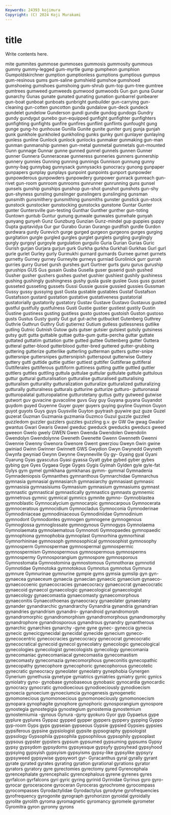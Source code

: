 ```yaml
---
Keywords: 24393 kojimura
Copyright: (C) 2024 Koji Murakami
---
```


# title

Write contents here.



mite gummites gummose
gummoses gummosis gummosity gummous gummy gummy-legged gum-myrtle gump gumpheon gumphion
Gumpoldskirchner gumption gumptionless gumptions gumptious gumpus gum-resinous gums gum-saline gumshield
gumshoe gumshoed gumshoeing gumshoes gumshoing gum-shrub gum-top gum-tree gumtree gumtrees
gumweed gumweeds gumwood gumwoods Gun gun guna Gunar gunarchy Gunas
gunate gunated gunating gunation gunbarrel gunbearer gun-boat gunboat gunboats gunbright
gunbuilder gun-carrying gun-cleaning gun-cotten guncotton gunda gundalow gun-deck gundeck gundelet
gundelow Gunderson gundi gundie gundog gundogs Gundry gundy gundygut gunebo
gun-equipped gunfight gunfighter gunfighters gunfighting gunfights gunfire gunfires gunflint gunflints
gunfought gung gunge gung-ho gunhouse Gunilla Gunite gunite guniter gunj
gunja gunjah gunk gunkhole gunkholed gunkholing gunks gunky gunl gunlayer
gunlaying gunless gunline Gunlock gunlock gunlocks gunmaker gunmaking gun-man gunman
gunmanship gunmen gun-metal gunmetal gunmetals gun-mounted Gunn gunnage Gunnar gunne
gunned gunnel gunnels gunnen Gunner gunner Gunnera Gunneraceae gunneress gunneries
gunners gunnership gunnery gunnies Gunning gunning gunnings Gunnison gunnung gunny
gunny-bag gunnybag gunnysack gunnysacks gunocracy gunong gunpaper gunpapers gunplay gunplays
gunpoint gunpoints gunport gunpowder gunpowderous gunpowders gunpowdery gunpower gunrack gunreach
gun-rivet gun-room gunroom gunrooms gunrunner gunrunning guns gunsel gunsels gunship
gunships gunshop gun-shot gunshot gunshots gun-shy gun-shyness gunsling gunslinger gunslingers
gunslinging gunsman gunsmith gunsmithery gunsmithing gunsmiths gunster gunstick gun-stock gunstock
gunstocker gunstocking gunstocks gunstone Guntar Gunter gunter Guntersville gun-testing Gunthar
Gunther gunther gun-toting Guntown guntub Guntur gunung gunwale gunwales gunwhale
gunyah gunyang gunyeh Gunz Gunzburg Gunzian Gunz-mindel gup guppies guppy
Gupta guptavidya Gur gur Gurabo Guran Gurango gurdfish gurdle Gurdon
gurdwara gurdy Gurevich gurge gurged gurgeon gurgeons gurges gurging gurgitation
gurgle gurgled gurgles gurglet gurglets gurgling gurglingly gurgly gurgoyl gurgoyle
gurgulation gurgulio Guria Gurian Gurias Guric Gurish gurjan Gurjara gurjun
gurk Gurkha gurkha Gurkhali Gurkhas Gurl gurl gurle gurlet Gurley
gurly Gurmukhi gurnard gurnards Gurnee gurnet gurnets gurnetty Gurney gurney
Gurneyite gurneys gurniad Gurolinick gurr gurrah gurries gurry Gursel gursh
gurshes gurt Gurtner gurts guru gurus guruship guruships GUS Gus
gusain Gusba Gusella guser guserid gush gushed Gusher gusher gushers
gushes gushet gushier gushiest gushily gushiness gushing gushingly gushingness gushy
gusla gusle guslee Guss guss gusset gusseted gusseting gussets Gussi
Gussie gussie gussied gussies Gussman Gussy gussy gussying gust Gusta
gustable gustables Gustaf Gustafson Gustafsson gustard gustation gustative gustativeness gustatorial
gustatorially gustatorily gustatory Gustav Gustave Gustavo Gustavus gusted gustful gustfully
gustfulness Gusti Gustie gustier gustiest gustily Gustin Gustine gustiness gusting
gustless gusto gustoes gustoish Guston gustoso gusts Gustus Gusty gusty
Gut gut gut-ache gutbucket Gutenberg Guthrey Guthrie Guthrun Guthry Guti
gutierrez Gutium gutless gutlessness gutlike gutling Gutnic Gutnish Gutow guts
gutser gutsier gutsiest gutsily gutsiness gutsy gutt gutta guttable guttae
gutta-gum gutta-percha guttar guttate guttated guttatim guttation gutte gutted guttee
Guttenberg gutter Guttera gutteral gutter-blood gutterblood gutter-bred guttered gutter-grubbing guttering
gutterize gutterlike gutterling gutterman gutters gutter-snipe guttersnipe guttersnipes guttersnipish gutterspout
gutterwise Guttery guttery gutti guttide guttie guttier guttiest guttifer Guttiferae
guttiferal Guttiferales guttiferous guttiform guttiness gutting guttle guttled guttler guttlers
guttles guttling guttula guttulae guttular guttulate guttule guttulous guttur guttural
gutturalisation gutturalise gutturalised gutturalising gutturalism gutturality gutturalization gutturalize gutturalized gutturalizing
gutturally gutturalness gutturals gutturine gutturize gutturo- gutturonasal gutturopalatal gutturopalatine gutturotetany
guttus gutty gutweed gutwise gutwort guv guvacine guvacoline guvs Guy
guy Guyana guyana Guyandot guydom guyed Guyenne Guyer guyer guyers
guying guyline Guymon Guyon guyot guyots Guys guys Guysville Guyton
guytrash guywire guz guze Guzel guzerat Guzman Guzmania guzmania Guzmco
Guzul guzzle guzzled guzzledom guzzler guzzlers guzzles guzzling g.v. gv
GW Gw gwag Gwalior gwantus Gwari Gwaris Gwawl gweduc gweduck
gweducks gweducs gweed gweeon Gwelo gwely GWEN Gwen Gwenda Gwendolen
Gwendolin Gwendolyn Gwendolynne Gweneth Gwenette Gwenn Gwenneth Gwenni Gwennie Gwenny
Gwenora Gwenore Gwent gwerziou Gweyn Gwin gwine gwiniad Gwinn Gwinner
Gwinnett GWS Gwydion Gwyn Gwynedd Gwyneth Gwynfa gwyniad Gwynn Gwynne
Gwynneville Gy gy- Gyaing gyal Gyani Gyarung Gyas gyascutus Gyasi
gyassa Gyatt gybe gybed gyber gybes gybing gye Gyes Gygaea
Gyge Gyges Gygis Gyimah Gylden gyle gyle-fat Gylys gym gymel
gymkhana gymkhanas gymm- gymmal Gymnadenia Gymnadeniopsis Gymnanthes gymnanthous Gymnarchidae Gymnarchus
gymnasia gymnasial gymnasiarch gymnasiarchy gymnasiast gymnasic gymnasisia gymnasisiums Gymnasium gymnasium
gymnasiums gymnast gymnastic gymnastical gymnastically gymnastics gymnasts gymnemic gymnetrous gymnic
gymnical gymnics gymnite gymno- Gymnoblastea gymnoblastic Gymnocalycium gymnocarpic gymnocarpous Gymnocerata
gymnoceratous gymnocidium Gymnocladus Gymnoconia Gymnoderinae Gymnodiniaceae gymnodiniaceous Gymnodiniidae Gymnodinium gymnodont
Gymnodontes gymnogen gymnogene gymnogenous Gymnoglossa gymnoglossate gymnogynous Gymnogyps Gymnolaema Gymnolaemata
gymnolaematous Gymnonoti Gymnopaedes gymnopaedic gymnophiona gymnophobia gymnoplast Gymnorhina gymnorhinal Gymnorhininae
gymnosoph gymnosophical gymnosophist gymnosophy gymnosperm Gymnospermae gymnospermal gymnospermic gymnospermism Gymnospermous
gymnospermous gymnosperms gymnospermy Gymnosporangium gymnospore gymnosporous Gymnostomata Gymnostomina gymnostomous Gymnothorax
gymnotid Gymnotidae Gymnotoka gymnotokous Gymnotus gymnotus Gymnura gymnure Gymnurinae gymnurine
gympie gyms gymsia gymslip gyn gyn- gynaecea gynaeceum gynaecia gynaecian
gynaecic gynaecium gynaeco- gynaecocoenic gynaecocracies gynaecocracy gynaecocrat gynaecocratic gynaecoid gynaecol
gynaecologic gynaecological gynaecologist gynaecology gynaecomastia gynaecomasty gynaecomorphous gynaeconitis Gynaecothoenas gynaeocracy
gynaeolater gynaeolatry gynander gynandrarchic gynandrarchy Gynandria gynandria gynandrian gynandries gynandrism
gynandro- gynandroid gynandromorph gynandromorphic gynandromorphism gynandromorphous gynandromorphy gynandrophore gynandrosporous gynandrous
gynandry gynantherous gynarchic gynarchies gynarchy -gyne gyne gynec- gyneccia gynecia
gynecic gynecicgynecidal gynecidal gynecide gynecium gyneco- gynecocentric gynecocracies gynecocracy gynecocrat
gynecocratic gynecocratical gynecoid gynecol gynecolatry gynecologic gynecological gynecologies gynecologist gynecologists
gynecology gynecomania gynecomaniac gynecomaniacal gynecomastia gynecomastism gynecomasty gynecomazia gynecomorphous gyneconitis
gynecopathic gynecopathy gynecophore gynecophoric gynecophorous gynecotelic gynecratic gyneocracy gyneolater gyneolatry
gynephobia Gynergen Gynerium gynethusia gynetype gyniatrics gyniatries gyniatry gynic gynics
gyniolatry gyno- gynobase gynobaseous gynobasic gynocardia gynocardic gynocracy gynocratic gynodioecious
gynodioeciously gynodioecism gynoecia gynoecium gynoeciumcia gynogenesis gynogenetic gynomonecious gynomonoecious gynomonoeciously
gynomonoecism gynopara gynophagite gynophore gynophoric gynosporangium gynospore gynostegia gynostegigia gynostegium
gynostemia gynostemium gynostemiumia -gynous Gynura -gyny gyokuro Gyor gyp Gypaetus
gype gyplure gyplures Gyppaz gypped gypper gyppers gyppery gypping Gyppo
gyp-room Gyps gyps gypseian gypseous Gypsie gypsied Gypsies gypsies gypsiferous
gypsine gypsiologist gypsite gypsography gypsologist gypsology Gypsophila gypsophila gypsophilous gypsophily
gypsoplast gypsous gypster gypsters gypsum gypsumed gypsuming gypsums Gypsy gypsy
gypsydom gypsydoms gypsyesque gypsyfy gypsyhead gypsyhood gypsying gypsyish gypsyism gypsyisms
gypsy-like gypsylike gypsyry gypsyweed gypsywise gypsywort gyr- Gyracanthus gyral gyrally
gyrant gyrate gyrated gyrates gyrating gyration gyrational gyrations gyrator gyrators
gyratory gyre gyrectomies gyrectomy gyred Gyrencephala gyrencephalate gyrencephalic gyrencephalous gyrene
gyrenes gyres gyrfalcon gyrfalcons gyri gyric gyring gyrinid Gyrinidae Gyrinus
gyro gyro- gyrocar gyroceracone gyroceran Gyroceras gyrochrome gyrocompass gyrocompasses Gyrodactylidae
Gyrodactylus gyrodyne gyrofrequencies gyrofrequency gyrogonite gyrograph gyrohorizon gyroidal gyroidally gyrolite
gyrolith gyroma gyromagnetic gyromancy gyromele gyrometer Gyromitra gyron gyronny gyrons
